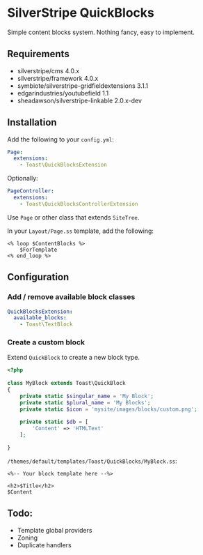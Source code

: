 # SilverStripe QuickBlocks 

Simple content blocks system. Nothing fancy, easy to implement.

## Requirements

* silverstripe/cms 4.0.x
* silverstripe/framework 4.0.x
* symbiote/silverstripe-gridfieldextensions 3.1.1
* edgarindustries/youtubefield 1.1
* sheadawson/silverstripe-linkable 2.0.x-dev

## Installation

Add the following to your `config.yml`:

```yaml
Page:
  extensions:
    - Toast\QuickBlocksExtension
```

Optionally:

```yaml
PageController:
  extensions:
    - Toast\QuickBlocksControllerExtension
```

Use `Page` or other class that extends `SiteTree`.

In your `Layout/Page.ss` template, add the following:

```silverstripe
<% loop $ContentBlocks %>
    $ForTemplate
<% end_loop %>
```

## Configuration

### Add / remove available block classes

```yaml
QuickBlocksExtension:
  available_blocks:
    - Toast\TextBlock
```

### Create a custom block

Extend `QuickBlock` to create a new block type.

```php
<?php
 
class MyBlock extends Toast\QuickBlock
{
    private static $singular_name = 'My Block';
    private static $plural_name = 'My Blocks';
    private static $icon = 'mysite/images/blocks/custom.png';
    
    private static $db = [
        'Content' => 'HTMLText'
    ];

}
```

`/themes/default/templates/Toast/QuickBlocks/MyBlock.ss`:

```silverstripe
<%-- Your block template here --%>

<h2>$Title</h2>
$Content
```

## Todo:

* Template global providers
* Zoning
* Duplicate handlers